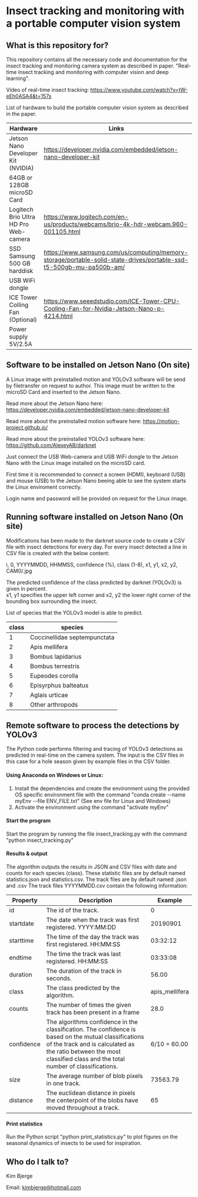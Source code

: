 # Insect tracking and monitoring with a portable computer vision system #

## What is this repository for? ##

This repository contains all the necessary code and documentation for the insect tracking and monitoring camera system as described in paper.
"Real-time insect tracking and monitoring with computer vision and deep learning".

Video of real-time insect tracking: https://www.youtube.com/watch?v=tW-eEh0ASA4&t=157s

List of hardware to build the portable computer vision system as described in the paper.

| Hardware                                | Links                                                           |
|-----------------------------------------|------------------------------------------------------------------  |
| Jetson Nano Developer Kit (NVIDIA)      | https://developer.nvidia.com/embedded/jetson-nano-developer-kit |
| 64GB or 128GB microSD Card              | |
| Logitech Brio Ultra HD Pro Web-camera   | https://www.logitech.com/en-us/products/webcams/brio-4k-hdr-webcam.960-001105.html |
| SSD Samsung 500 GB harddisk             | https://www.samsung.com/us/computing/memory-storage/portable-solid-state-drives/portable-ssd-t5-500gb-mu-pa500b-am/ |
| USB WiFi dongle                         | |
| ICE Tower Colling Fan (Optional)        | https://www.seeedstudio.com/ICE-Tower-CPU-Cooling-Fan-for-Nvidia-Jetson-Nano-p-4214.html |
| Power supply 5V/2.5A                    | |


## Software to be installed on Jetson Nano (On site)

A Linux image with preinstalled motion and YOLOv3 software will be send by filetransfer on request to author.
This image must be written to the microSD Card and inserted to the Jetson Nano. 

Read more about the Jetson Nano here:
https://developer.nvidia.com/embedded/jetson-nano-developer-kit

Read more about the preinstalled motion software here:
https://motion-project.github.io/

Read more about the preinstalled YOLOv3 software here:
https://github.com/AlexeyAB/darknet

Just connect the USB Web-camera and USB WiFi dongle to the Jetson Nano with the Linux image installed on the microSD card.

First time it is recommended to connect a screen (HDMI), keyboard (USB) and mouse (USB) to the Jetson Nano beeing able 
to see the system starts the Linux enviroment correctly.

Login name and password will be provided on request for the Linux image.

## Running software installed on Jetson Nano (On site)

Modifications has been made to the darknet source code to create a CSV file with insect detections for every day.
For every insect detected a line in CSV file is created with the below content:

i, 0, YYYYMMDD, HHMMSS, confidence (%), class (1-8), x1, y1, x2, y2, CAM0/<imagefilename>.jpg

The predicted confidence of the class predicted by darknet (YOLOv3) is given in percent.  
x1, y1 specifies the upper left corner and x2, y2 the lower right corner of the bounding box surrounding the insect.

List of species that the YOLOv3 model is able to predict. 

| class | species                         |
|-------|---------------------------------|
|  1	  | Coccinellidae septempunctata    |
|  2	  | Apis mellifera                  |   
|  3	  | Bombus lapidarius               |
|  4	  | Bombus terrestris               |
|  5	  | Eupeodes corolla                |
|  6	  | Episyrphus balteatus            |
|  7	  | Aglais urticae                  |
|  8	  | Other arthropods                |


## Remote software to process the detections by YOLOv3

The Python code performs filtering and tracing of YOLOv3 detections as predicted in real-time on the camera system.
The input is the CSV files in this case for a hole season given by example files in the CSV folder. 

#### Using Anaconda on Windows or Linux: ####
1. Install the dependencies and create the environment using the provided OS specific environment file with the command "conda create --name myEnv --file ENV_FILE.txt" (See env file for Linux and Windows)
2. Activate the environment using the command "activate myEnv"

#### Start the program ####
Start the program by running the file insect_tracking.py with the command "python insect_tracking.py"

#### Results & output ####
The algorithm outputs the results in JSON and CSV files with date and counts for each species (class).
These statistic files are by default named statistics.json and statistics.csv. The track files are by default named <DirectoryName>.json and <DirectoryName>.csv
The track files YYYYMMDD.csv contain the following information:

| Property | Description | Example |
|--------------|----------|----------|
| id | The id of the track. | 0 |
| startdate | The date when the track was first registered. YYYY:MM:DD | 20190901 |
| starttime  | The time of the day the track was first registered. HH:MM:SS | 03:32:12 |
| endtime | The time the track was last registered. HH:MM:SS | 03:33:08 |
| duration | The duration of the track in seconds. | 56.00 |
| class | The class predicted by the algorithm. | apis_mellifera|
| counts | The number of times the given track has been present in a frame | 28.0 |
| confidence | The algorithms confidence in the classification. The confidence is based on the mutual classifications of the track and is calculated as the ratio between the most classified class and the total number of classifications. | 6/10 = 60.00 |
| size | The average number of blob pixels in one track. | 73563.79 |
| distance | The euclidean distance in pixels the centerpoint of the blobs have moved throughout a track. | 65 | 

#### Print statistics ####
Run the Python script "python print_statistics.py" to plot figures on the seasonal dynamics of insects to be used for inspiration.
  
## Who do I talk to? ##
Kim Bjerge

Email: kimbjerge@hotmail.com
